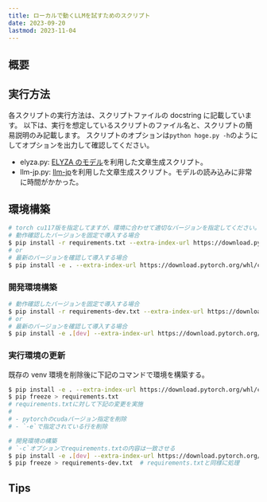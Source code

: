 ```yaml
---
title: ローカルで動くLLMを試すためのスクリプト
date: 2023-09-20
lastmod: 2023-11-04
---
```


## 概要

## 実行方法

各スクリプトの実行方法は、スクリプトファイルの docstring に記載しています。
以下は、実行を想定しているスクリプトのファイル名と、スクリプトの簡易説明のみ記載します。
スクリプトのオプションは`python hoge.py -h`のようにしてオプションを出力して確認してください。

- elyza.py: [ELYZA のモデル](https://huggingface.co/elyza/ELYZA-japanese-Llama-2-7b-instruce)を利用した文章生成スクリプト。
- llm-jp.py: [llm-jp](https://huggingface.co/llm-jp/llm-jp-13b-instruct-full-jaster-dolly-oasst-v1.0)を利用した文章生成スクリプト。モデルの読み込みに非常に時間がかかった。

## 環境構築

```sh
# torch cu117版を指定してますが、環境に合わせて適切なバージョンを指定してください。
# 動作確認したバージョンを固定で導入する場合
$ pip install -r requirements.txt --extra-index-url https://download.pytorch.org/whl/cu117
# or
# 最新のバージョンを確認して導入する場合
$ pip install -e . --extra-index-url https://download.pytorch.org/whl/cu117
```

### 開発環境構築

```sh
# 動作確認したバージョンを固定で導入する場合
$ pip install -r requirements-dev.txt --extra-index-url https://download.pytorch.org/whl/cu117
# or
# 最新のバージョンを確認して導入する場合
$ pip install -e .[dev] --extra-index-url https://download.pytorch.org/whl/cu117
```

### 実行環境の更新

既存の venv 環境を削除後に下記のコマンドで環境を構築する。

```sh
$ pip install -e . --extra-index-url https://download.pytorch.org/whl/cu117
$ pip freeze > requirements.txt
# requirements.txtに対して下記の変更を実施
#
# - pytorchのcudaバージョン指定を削除
# - `-e`で指定されている行を削除

# 開発環境の構築
# `-c`オプションでrequirements.txtの内容は一致させる
$ pip install -e .[dev] --extra-index-url https://download.pytorch.org/whl/cu117
$ pip freeze > requirements-dev.txt  # requirements.txtと同様に処理
```

## Tips
